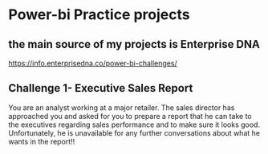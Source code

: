 # Power-bi Practice projects 

## the main source of my projects is Enterprise DNA
https://info.enterprisedna.co/power-bi-challenges/

## Challenge 1- Executive Sales Report
You are an analyst working at a major retailer. The sales director has approached you and asked for you to prepare a report that he can take to the executives regarding sales performance and to make sure it looks good. Unfortunately, he is unavailable for any further conversations about what he wants in the report!!
